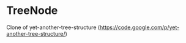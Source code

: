 TreeNode
========

Clone of yet-another-tree-structure (https://code.google.com/p/yet-another-tree-structure/)
